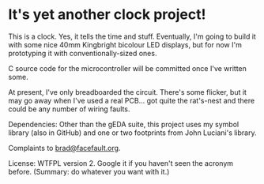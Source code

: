 # It's yet another clock project!

This is a clock.  Yes, it tells the time and stuff.  Eventually, I'm going to
build it with some nice 40mm Kingbright bicolour LED displays, but for now
I'm prototyping it with conventionally-sized ones.

C source code for the microcontroller will be committed once I've written
some.

At present, I've only breadboarded the circuit.  There's some flicker, but
it may go away when I've used a real PCB... got quite the rat's-nest and
there could be any number of wiring faults.

Dependencies: Other than the gEDA suite, this project uses my symbol library
(also in GitHub) and one or two footprints from John Luciani's library.

Complaints to brad@facefault.org.

License: WTFPL version 2. Google it if you haven't seen the acronym before.
(Summary: do whatever you want with it.)
